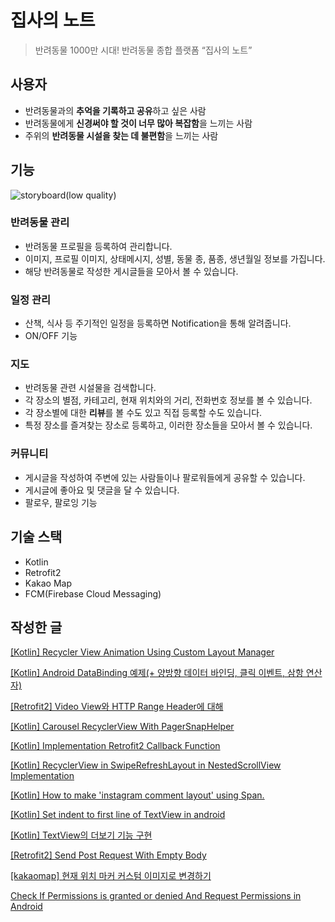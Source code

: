 # 집사의 노트
> 반려동물 1000만 시대! 반려동물 종합 플랫폼 “집사의 노트”

## 사용자
- 반려동물과의 **추억을 기록하고 공유**하고 싶은 사람
- 반려동물에게 **신경써야 할 것이 너무 많아 복잡함**을 느끼는 사람
- 주위의 **반려동물 시설을 찾는 데 불편함**을 느끼는 사람

## 기능
![storyboard(low quality)](https://user-images.githubusercontent.com/58168528/178686254-de26fe9b-2ee2-48ea-82a7-cfe68c54822d.png)

### 반려동물 관리
- 반려동물 프로필을 등록하여 관리합니다.
- 이미지, 프로필 이미지, 상태메시지, 성별, 동물 종, 품종, 생년월일 정보를 가집니다.
- 해당 반려동물로 작성한 게시글들을 모아서 볼 수 있습니다.

### 일정 관리
- 산책, 식사 등 주기적인 일정을 등록하면 Notification을 통해 알려줍니다.
- ON/OFF 기능

### 지도
- 반려동물 관련 시설물을 검색합니다.
- 각 장소의 별점, 카테고리, 현재 위치와의 거리, 전화번호 정보를 볼 수 있습니다.
- 각 장소별에 대한 **리뷰**를 볼 수도 있고 직접 등록할 수도 있습니다.
- 특정 장소를 즐겨찾는 장소로 등록하고, 이러한 장소들을 모아서 볼 수 있습니다.

### 커뮤니티
- 게시글을 작성하여 주변에 있는 사람들이나 팔로워들에게 공유할 수 있습니다.
- 게시글에 좋아요 및 댓글을 달 수 있습니다.
- 팔로우, 팔로잉 기능

## 기술 스택
- Kotlin
- Retrofit2
- Kakao Map
- FCM(Firebase Cloud Messaging)

## 작성한 글
[[Kotlin] Recycler View Animation Using Custom Layout Manager](https://rccode.tistory.com/275)

[[Kotlin] Android DataBinding 예제(+ 양방향 데이터 바인딩, 클릭 이벤트, 삼항 연산자)](https://rccode.tistory.com/257)

[[Retrofit2] Video View와 HTTP Range Header에 대해](https://rccode.tistory.com/251)

[[Kotlin] Carousel RecyclerView With PagerSnapHelper](https://rccode.tistory.com/245)

[[Kotlin] Implementation Retrofit2 Callback Function](https://rccode.tistory.com/211)

[[Kotlin] RecyclerView in SwipeRefreshLayout in NestedScrollView Implementation](https://rccode.tistory.com/207)

[[Kotlin] How to make 'instagram comment layout' using Span.](https://rccode.tistory.com/166)

[[Kotlin] Set indent to first line of TextView in android](https://rccode.tistory.com/165)

[[Kotlin] TextView의 더보기 기능 구현](https://rccode.tistory.com/161)

[[Retrofit2] Send Post Request With Empty Body](https://rccode.tistory.com/145)

[[kakaomap] 현재 위치 마커 커스텀 이미지로 변경하기](https://rccode.tistory.com/132)

[Check If Permissions is granted or denied And Request Permissions in Android](https://rccode.tistory.com/84)
